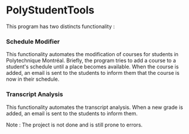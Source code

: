<td><h1>PolyStudentTools</h1></td>

This program has two distincts functionality : 

### Schedule Modifier
This functionality automates the modification of courses for students in Polytechnique Montréal. Briefly, the program tries to add a course to a student's schedule until a place becomes available. When the course is added, an email is sent to the students to inform them that the course is now in their schedule.

### Transcript Analysis
This functionality automates the transcript analysis. When a new grade is added, an email is sent to the students to inform them.

Note : The project is not done and is still prone to errors.
